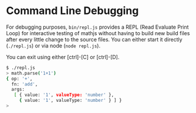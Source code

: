 # Command Line Debugging

For debugging purposes, `bin/repl.js` provides a REPL (Read Evaluate Print Loop)
for interactive testing of mathjs without having to build new build files after every
little change to the source files. You can either start it directly (`./repl.js`) or
via node (`node repl.js`).

You can exit using either [ctrl]-[C] or [ctrl]-[D].

```bash
$ ./repl.js 
> math.parse('1+1')
{ op: '+',
  fn: 'add',
  args: 
   [ { value: '1', valueType: 'number' },
     { value: '1', valueType: 'number' } ] }
> 
```
